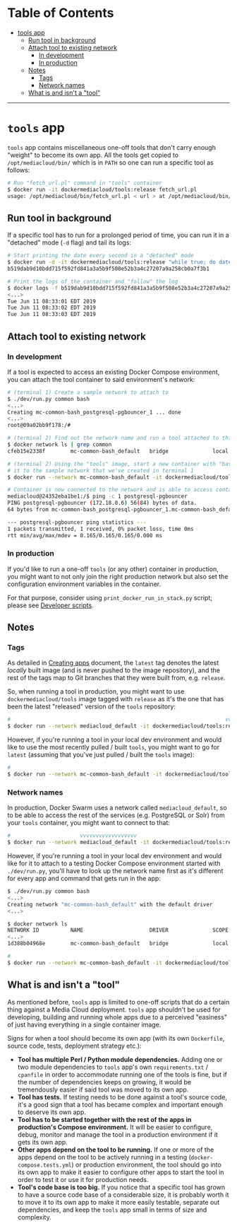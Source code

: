 <!-- MEDIACLOUD-TOC-START -->

Table of Contents
=================

   * [tools app](#tools-app)
      * [Run tool in background](#run-tool-in-background)
      * [Attach tool to existing network](#attach-tool-to-existing-network)
         * [In development](#in-development)
         * [In production](#in-production)
      * [Notes](#notes)
         * [Tags](#tags)
         * [Network names](#network-names)
      * [What is and isn't a "tool"](#what-is-and-isnt-a-tool)

----
<!-- MEDIACLOUD-TOC-END -->


# `tools` app

`tools` app contains miscellaneous one-off tools that don't carry enough "weight" to become its own app. All the tools get copied to `/opt/mediacloud/bin/` which is in `PATH` so one can run a specific tool as follows:

```bash
# Run "fetch_url.pl" command in "tools" container
$ docker run -it dockermediacloud/tools:release fetch_url.pl
usage: /opt/mediacloud/bin/fetch_url.pl < url > at /opt/mediacloud/bin/fetch_url.pl line 16.
```

## Run tool in background

If a specific tool has to run for a prolonged period of time, you can run it in a "detached" mode (`-d` flag) and tail its logs:

```bash
# Start printing the date every second in a "detached" mode
$ docker run -d -it dockermediacloud/tools:release "while true; do date; sleep 1; done" 
b519dab9d10bdd715f592fd841a3a5b9f508e52b3a4c27207a9a258cb0a7f3b1

# Print the logs of the container and "follow" the log
$ docker logs -f b519dab9d10bdd715f592fd841a3a5b9f508e52b3a4c27207a9a258cb0a7f3b1
<...>
Tue Jun 11 08:33:01 EDT 2019
Tue Jun 11 08:33:02 EDT 2019
Tue Jun 11 08:33:03 EDT 2019
```

## Attach tool to existing network


### In development

If a tool is expected to access an existing Docker Compose environment, you can attach the tool container to said environment's network:

```bash
# (terminal 1) Create a sample network to attach to
$ ./dev/run.py common bash
<...>
Creating mc-common-bash_postgresql-pgbouncer_1 ... done
<...>
root@09a02bb9f178:/#
```

```bash
# (terminal 2) Find out the network name and run a tool attached to this network
$ docker network ls | grep common
cfeb15e2338f        mc-common-bash_default   bridge              local

# (terminal 2) Using the "tools" image, start a new container with "bash" set as command and attach
# it to the sample network that we've created in terminal 1
$ docker run --network mc-common-bash_default -it dockermediacloud/tools:release bash

# Container is now connected to the network and is able to access containers in it
mediacloud@24352eba1be1:/$ ping -c 1 postgresql-pgbouncer
PING postgresql-pgbouncer (172.18.0.6) 56(84) bytes of data.
64 bytes from mc-common-bash_postgresql-pgbouncer_1.mc-common-bash_default (172.18.0.6): icmp_seq=1 ttl=64 time=0.165 ms

--- postgresql-pgbouncer ping statistics ---
1 packets transmitted, 1 received, 0% packet loss, time 0ms
rtt min/avg/max/mdev = 0.165/0.165/0.165/0.000 ms
```

### In production

If you'd like to run a one-off `tools` (or any other) container in production, you might want to not only join the right production network but also set the configuration environment variables in the container.

For that purpose, consider using `print_docker_run_in_stack.py` script; please see [Developer scripts](dev_scripts.markdown).


## Notes

### Tags

As detailed in [Creating apps](creating_apps.markdown) document, the `latest` tag denotes the latest *locally* built image (and is never pushed to the image repository), and the rest of the tags map to Git branches that they were built from, e.g. `release`.

So, when running a tool in production, you might want to use `dockermediacloud/tools` image tagged with `release` as it's the one that has been the latest "released" version of the `tools` repository:

```bash
#                                                                    vvvvvvv
$ docker run --network mediacloud_default -it dockermediacloud/tools:release bash
```

However, if you're running a tool in your local dev environment and would like to use the most recently pulled / built `tools`, you might want to go for `latest` (assuming that you've just pulled / built the `tools` image):

```bash
#                                                                        vvvvvv
$ docker run --network mc-common-bash_default -it dockermediacloud/tools:latest bash
```

### Network names

In production, Docker Swarm uses a network called `mediacloud_default`, so to be able to access the rest of the services (e.g. PostgreSQL or Solr) from your `tools` container, you might want to connect to that:

```bash
#                      vvvvvvvvvvvvvvvvvv
$ docker run --network mediacloud_default -it dockermediacloud/tools:release bash
```

However, if you're running a tool in your local dev environment and would like for it to attach to a testing Docker Compose environment started with `./dev/run.py`, you'll have to look up the network name first as it's different for every app and command that gets run in the app:

```bash
$ ./dev/run.py common bash
<...>
Creating network "mc-common-bash_default" with the default driver
<...>

$ docker network ls
NETWORK ID          NAME                     DRIVER              SCOPE
<...>
1d388b04968e        mc-common-bash_default   bridge              local

#                                                                        vvvvvv
$ docker run --network mc-common-bash_default -it dockermediacloud/tools:latest bash
```

## What is and isn't a "tool"

As mentioned before, `tools` app is limited to one-off scripts that do a certain thing against a Media Cloud deployment. `tools` app shouldn't be used for developing, building and running whole apps due to a perceived "easiness" of just having everything in a single container image.

Signs for when a tool should become its own app (with its own `Dockerfile`, source code, tests, deployment strategy etc.):

* **Tool has multiple Perl / Python module dependencies.** Adding one or two module dependencies to `tools` app's own `requirements.txt` / `cpanfile` in order to accommodate running one of the tools is fine, but if the number of dependencies keeps on growing, it would be tremendously easier if said tool was moved to its own app.
* **Tool has tests.** If testing needs to be done against a tool's source code, it's a good sign that a tool has became complex and important enough to deserve its own app.
* **Tool has to be started together with the rest of the apps in production's Compose environment.** It will be easier to configure, debug, monitor and manage the tool in a production environment if it gets its own app.
* **Other apps depend on the tool to be running.** If one or more of the apps depend on the tool to be actively running in a testing (`docker-compose.tests.yml`) or production environment, the tool should go into its own app to make it easier to configure other apps to start the tool in order to test it or use it for production needs.
* **Tool's code base is too big.** If you notice that a specific tool has grown to have a source code base of a considerable size, it is probably worth it to move it to its own app to make it more easily testable, separate out dependencies, and keep the `tools` app small in terms of size and complexity.
